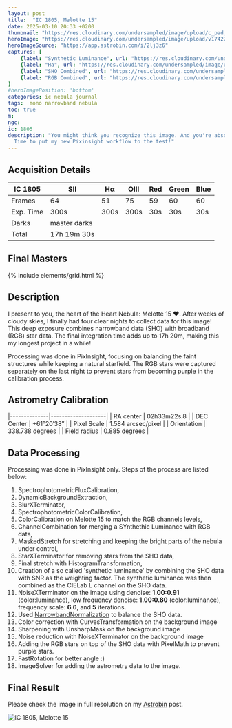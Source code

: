 ```yaml
---
layout: post
title:  "IC 1805, Melotte 15"
date: 2025-03-10 20:33 +0200
thumbnail: "https://res.cloudinary.com/undersampled/image/upload/c_pad,w_400,h_400,ar_1:1/v1742241343/instagram-melotte15-core_lht8n9.png"
heroImage: "https://res.cloudinary.com/undersampled/image/upload/v1742241347/instagram-melotte15_bz93ar.png"
heroImageSource: "https://app.astrobin.com/i/2lj3z6"
captures: [
    {label: "Synthetic Luminance", url: "https://res.cloudinary.com/undersampled/image/upload/v1742242461/instagram-melotte15-synth-luminance_egppqq.jpg"},
    {label: "Ha", url: "https://res.cloudinary.com/undersampled/image/upload/v1742241343/instagram-melotte15-ha_zjeczf.png"},
    {label: "SHO Combined", url: "https://res.cloudinary.com/undersampled/image/upload/v1742242197/instagram-melotte15-sho_brgnrw.jpg"},
    {label: "RGB Combined", url: "https://res.cloudinary.com/undersampled/image/upload/v1742242201/instagram-melotte15-rgb_xaa9mv.jpg"}
]
#heroImagePosition: 'bottom'
categories: ic nebula journal
tags:  mono narrowband nebula
toc: true
m: 
ngc: 
ic: 1805
description: "You might think you recognize this image. And you're absolutely right!
  Time to put my new Pixinsight workflow to the test!"
---
```


## Acquisition Details

| IC 1805   | SII          | Hα   | OIII | Red | Green | Blue |
|-----------|--------------|------|------|-----|-------|------|
| Frames    | 64           | 51   | 75   | 59  | 60    | 60   |
| Exp. Time | 300s         | 300s | 300s | 30s | 30s   | 30s  |
| Darks     | master darks |
| Total     | 17h 19m 30s  |

## Final Masters

{% include elements/grid.html %}

[//]: # (## Annotated Masters)

[//]: # (![]&#40;/assets/img/M101/SN2023ixf.jpg&#41;)

[//]: # (*SN 2023ixf, annotated*)


## Description
I present to you, the heart of the Heart Nebula: Melotte 15 ❤️. After weeks of cloudy skies, 
I finally had four clear nights to collect data for this image! This deep exposure combines narrowband 
data (SHO) with broadband (RGB) star data. The final integration time adds up to 17h 20m, making this my longest project in a while!

Processing was done in PixInsight, focusing on balancing the faint structures while keeping a natural starfield. 
The RGB stars were captured separately on the last night to prevent stars from becoming purple in the calibration process.
## Astrometry Calibration

|--------------|--------------------|
| RA center    | 02h33m22s.8        |
| DEC Center   | +61°20′38″         |
| Pixel Scale  | 1.584 arcsec/pixel |
| Orientation  | 338.738 degrees    |
| Field radius | 0.885 degrees      |

## Data Processing

Processing was done in PixInsight only. Steps of the process are listed below:

1. SpectrophotometricFluxCalibration,
2. DynamicBackgroundExtraction,
3. BlurXTerminator,
5. SpectrophotometricColorCalibration,
6. ColorCalibration on Melotte 15 to match the RGB channels levels,
7. ChannelCombination for merging a SYnthethic Luminance with RGB data,
8. MaskedStretch for stretching and keeping the bright parts of the nebula under control,
9. StarXTerminator for removing stars from the SHO data,
10. Final stretch with HistogramTransformation,
9. Creation of a so called 'synthetic luminance' by combining the SHO data with SNR as the weighting factor. The synthetic luminance was
then combined as the CIELab L channel on the SHO data.
10. NoiseXTerminator on the image using denoise: **1.00:0.91** (color:luminance), low frequency denoise: **1.00:0.80** (color:luminance), frequency scale: **6.6**, and **5** iterations.
11. Used [NarrowbandNormalization](https://www.cosmicphotons.com/pi-modules/narrowbandnormalization/) to balance the SHO data.
12. Color correction with CurvesTransformation on the background image
13. Sharpening with UnsharpMask on the background image
14. Noise reduction with NoiseXTerminator on the background image
15. Adding the RGB stars on top of the SHO data with PixelMath to prevent purple stars.
16. FastRotation for better angle :)
17. ImageSolver for adding the astrometry data to the image.

## Final Result

Please check the image in full resolution on my [Astrobin](https://app.astrobin.com/i/2lj3z6) post.

![](https://res.cloudinary.com/undersampled/image/upload/v1742241347/instagram-melotte15_bz93ar.png "IC 1805, Melotte 15")

